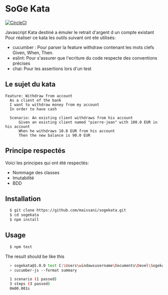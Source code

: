 # SoGe Kata
[![CircleCI](https://circleci.com/gh/maissani/sogekata.svg?style=svg)](https://circleci.com/gh/maissani/sogekata)

Javascript Kata destiné a émuler le retrait d'argent d un compte existant
Pour réaliser ce kata les outils suivant ont ete utilisés:

- cucumber : Pour parser la feature withdraw contenant les mots clefs Given, When, Then.
- eslint: Pour s'assurer que l'ecriture du code respecte des conventions précises
- chai: Pour les assertions lors d'un test

## Le sujet du kata
``` gherkin
Feature: Withdraw from account
  As a client of the bank
  I want to withdraw money from my account
  In order to have cash

  Scenario: An existing client withdraws from his account
      Given an existing client named "pierre-jean" with 100.0 EUR in his account
      When he withdraws 10.0 EUR from his account
      Then the new balance is 90.0 EUR
```

## Principe respectés
Voici les principes qui ont été respectés: 
- Nommage des classes
- Imutabilité
- BDD

## Installation
``` bash
  $ git clone https://github.com/maissani/sogekata.git
  $ cd sogekata
  $ npm install
```

## Usage
``` bash
  $ npm test
```

The result should be like this 
``` bash
  > sogekata@1.0.0 test C:\Users\windowsusername\Documents\Devel\Sogekata // ie: I was on windows as soon as i made this kata
  > cucumber-js --format summary

  1 scenario (1 passed)
  3 steps (3 passed)
  0m00.001s
```